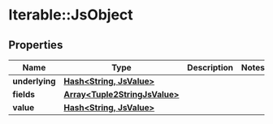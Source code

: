 # Iterable::JsObject

## Properties
Name | Type | Description | Notes
------------ | ------------- | ------------- | -------------
**underlying** | [**Hash&lt;String, JsValue&gt;**](JsValue.md) |  | 
**fields** | [**Array&lt;Tuple2StringJsValue&gt;**](Tuple2StringJsValue.md) |  | 
**value** | [**Hash&lt;String, JsValue&gt;**](JsValue.md) |  | 

